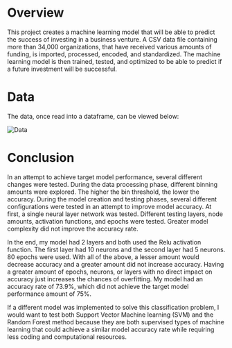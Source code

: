 # Overview

This project creates a machine learning model that will be able to predict the success of investing in a business venture. A CSV data file containing more than 34,000 organizations, that have received various amounts of funding, is imported, processed, encoded, and standardized. The machine learning model is then trained, tested, and optimized to be able to predict if a future investment will be successful.

# Data

The data, once read into a dataframe, can be viewed below:

![Data](Images/Data)

# Conclusion

In an attempt to achieve target model performance, several different changes were tested. During the data processing phase, different binning amounts were explored. The higher the bin threshold, the lower the accuracy. During the model creation and testing phases, several different configurations were tested in an attempt to improve model accuracy. At first, a single neural layer network was tested. Different testing layers, node amounts, activation functions, and epochs were tested. Greater model complexity did not improve the accuracy rate. 

In the end, my model had 2 layers and both used the Relu activation function. The first layer had 10 neurons and the second layer had 5 neurons. 80 epochs were used. With all of the above, a lesser amount would decrease accuracy and a greater amount did not increase accuracy. Having a greater amount of epochs, neurons, or layers with no direct impact on accuracy just increases the chances of overfitting. My model had an accuracy rate of 73.9%, which did not achieve the target model performance amount of 75%. 

If a different model was implemented to solve this classification problem, I would want to test both Support Vector Machine learning (SVM) and the Random Forest method because they are both supervised types of machine learning that could achieve a similar model accuracy rate while requiring less coding and computational resources.
